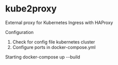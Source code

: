 # kube2proxy
External proxy for Kubernetes Ingress with HAProxy

Configuration
1. Check for config file kubernetes cluster
2. Configure ports in docker-compose.yml

Starting
docker-compose up --build
